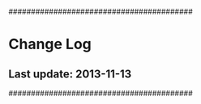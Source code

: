 #########################################
# Change Log
## Last update: 2013-11-13
#########################################	

